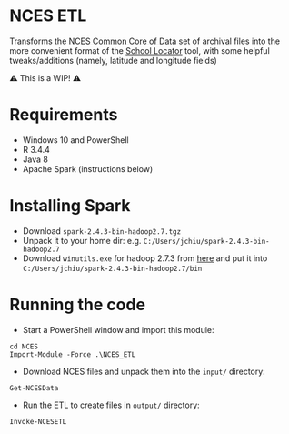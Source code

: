 
# NCES ETL

Transforms the [NCES Common Core of Data](https://nces.ed.gov/ccd/) set of
archival files into the more convenient format of the
[School Locator](https://nces.ed.gov/ccd/schoolsearch/) tool, with some
helpful tweaks/additions (namely, latitude and longitude fields)

:warning: This is a WIP! :warning:

# Requirements

- Windows 10 and PowerShell
- R 3.4.4
- Java 8
- Apache Spark (instructions below)

# Installing Spark

- Download `spark-2.4.3-bin-hadoop2.7.tgz`
- Unpack it to your home dir: e.g. `C:/Users/jchiu/spark-2.4.3-bin-hadoop2.7`
- Download `winutils.exe` for hadoop 2.7.3 from [here](https://github.com/cdarlint/winutils)
and put it into `C:/Users/jchiu/spark-2.4.3-bin-hadoop2.7/bin`

# Running the code

- Start a PowerShell window and import this module:

```
cd NCES
Import-Module -Force .\NCES_ETL
```

- Download NCES files and unpack them into the `input/` directory:

```
Get-NCESData
```

- Run the ETL to create files in `output/` directory:

```
Invoke-NCESETL
```
